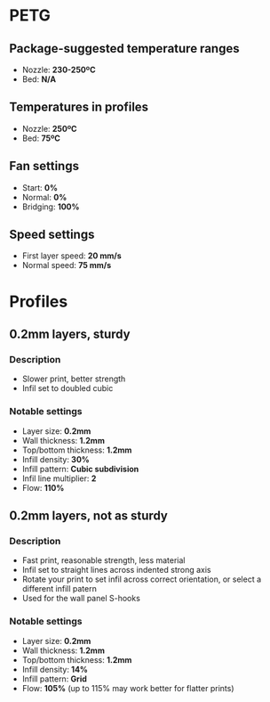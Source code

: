 # PETG

## Package-suggested temperature ranges

* Nozzle: **230-250ºC**
* Bed: **N/A**

## Temperatures in profiles

* Nozzle: **250ºC**
* Bed: **75ºC**

## Fan settings

* Start: **0%**
* Normal: **0%**
* Bridging: **100%**

## Speed settings

* First layer speed: **20 mm/s**
* Normal speed: **75 mm/s**

# Profiles

## 0.2mm layers, sturdy

### Description

* Slower print, better strength
* Infil set to doubled cubic

### Notable settings
* Layer size: **0.2mm**
* Wall thickness: **1.2mm**
* Top/bottom thickness: **1.2mm**
* Infill density: **30%**
* Infill pattern: **Cubic subdivision**
* Infil line multiplier: **2**
* Flow: **110%**


## 0.2mm layers, not as sturdy

### Description

* Fast print, reasonable strength, less material
* Infil set to straight lines across indented strong axis
* Rotate your print to set infil across correct orientation, or select a different infill patern
* Used for the wall panel S-hooks

### Notable settings
* Layer size: **0.2mm**
* Wall thickness: **1.2mm**
* Top/bottom thickness: **1.2mm**
* Infill density: **14%**
* Infill pattern: **Grid**
* Flow: **105%** (up to 115% may work better for flatter prints)
